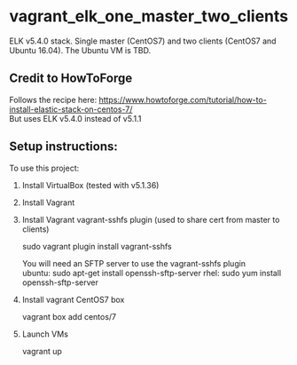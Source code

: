 # vagrant_elk_one_master_two_clients
ELK v5.4.0 stack. Single master (CentOS7) and two clients (CentOS7 and Ubuntu 16.04). The Ubuntu VM is TBD.

## Credit to HowToForge
   Follows the recipe here: https://www.howtoforge.com/tutorial/how-to-install-elastic-stack-on-centos-7/  
   But uses ELK v5.4.0 instead of v5.1.1

## Setup instructions:
To use this project:
1. Install VirtualBox (tested with v5.1.36)
1. Install Vagrant
1. Install Vagrant vagrant-sshfs plugin (used to share cert from master to clients)

   sudo vagrant plugin install vagrant-sshfs  

   You will need an SFTP server to use the vagrant-sshfs plugin  
      ubuntu: sudo apt-get install openssh-sftp-server
      rhel:   sudo yum install openssh-sftp-server

1. Install vagrant CentOS7 box

   vagrant box add centos/7

1. Launch VMs  

   vagrant up
